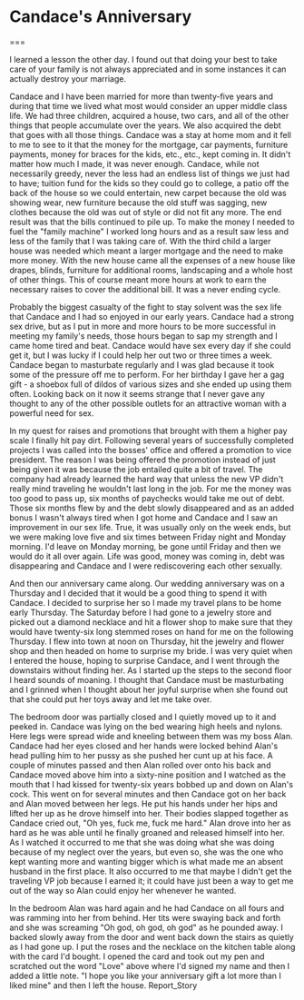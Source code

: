 Candace's Anniversary
=====================

===

I learned a lesson the other day. I found out that doing your best to take care of your family is not always appreciated and in some instances it can actually destroy your marriage. 

Candace and I have been married for more than twenty-five years and during that time we lived what most would consider an upper middle class life. We had three children, acquired a house, two cars, and all of the other things that people accumulate over the years. We also acquired the debt that goes with all those things. Candace was a stay at home mom and it fell to me to see to it that the money for the mortgage, car payments, furniture payments, money for braces for the kids, etc., etc., kept coming in. It didn't matter how much I made, it was never enough. Candace, while not necessarily greedy, never the less had an endless list of things we just had to have; tuition fund for the kids so they could go to college, a patio off the back of the house so we could entertain, new carpet because the old was showing wear, new furniture because the old stuff was sagging, new clothes because the old was out of style or did not fit any more. The end result was that the bills continued to pile up. To make the money I needed to fuel the "family machine" I worked long hours and as a result saw less and less of the family that I was taking care of. With the third child a larger house was needed which meant a larger mortgage and the need to make more money. With the new house came all the expenses of a new house like drapes, blinds, furniture for additional rooms, landscaping and a whole host of other things. This of course meant more hours at work to earn the necessary raises to cover the additional bill. It was a never ending cycle. 

Probably the biggest casualty of the fight to stay solvent was the sex life that Candace and I had so enjoyed in our early years. Candace had a strong sex drive, but as I put in more and more hours to be more successful in meeting my family's needs, those hours began to sap my strength and I came home tired and beat. Candace would have sex every day if she could get it, but I was lucky if I could help her out two or three times a week. Candace began to masturbate regularly and I was glad because it took some of the pressure off me to perform. For her birthday I gave her a gag gift - a shoebox full of dildos of various sizes and she ended up using them often. Looking back on it now it seems strange that I never gave any thought to any of the other possible outlets for an attractive woman with a powerful need for sex. 

In my quest for raises and promotions that brought with them a higher pay scale I finally hit pay dirt. Following several years of successfully completed projects I was called into the bosses' office and offered a promotion to vice president. The reason I was being offered the promotion instead of just being given it was because the job entailed quite a bit of travel. The company had already learned the hard way that unless the new VP didn't really mind traveling he wouldn't last long in the job. For me the money was too good to pass up, six months of paychecks would take me out of debt. Those six months flew by and the debt slowly disappeared and as an added bonus I wasn't always tired when I got home and Candace and I saw an improvement in our sex life. True, it was usually only on the week ends, but we were making love five and six times between Friday night and Monday morning. I'd leave on Monday morning, be gone until Friday and then we would do it all over again. Life was good, money was coming in, debt was disappearing and Candace and I were rediscovering each other sexually. 

And then our anniversary came along. Our wedding anniversary was on a Thursday and I decided that it would be a good thing to spend it with Candace. I decided to surprise her so I made my travel plans to be home early Thursday. The Saturday before I had gone to a jewelry store and picked out a diamond necklace and hit a flower shop to make sure that they would have twenty-six long stemmed roses on hand for me on the following Thursday. I flew into town at noon on Thursday, hit the jewelry and flower shop and then headed on home to surprise my bride. I was very quiet when I entered the house, hoping to surprise Candace, and I went through the downstairs without finding her. As I started up the steps to the second floor I heard sounds of moaning. I thought that Candace must be masturbating and I grinned when I thought about her joyful surprise when she found out that she could put her toys away and let me take over. 

The bedroom door was partially closed and I quietly moved up to it and peeked in. Candace was lying on the bed wearing high heels and nylons. Here legs were spread wide and kneeling between them was my boss Alan. Candace had her eyes closed and her hands were locked behind Alan's head pulling him to her pussy as she pushed her cunt up at his face. A couple of minutes passed and then Alan rolled over onto his back and Candace moved above him into a sixty-nine position and I watched as the mouth that I had kissed for twenty-six years bobbed up and down on Alan's cock. This went on for several minutes and then Candace got on her back and Alan moved between her legs. He put his hands under her hips and lifted her up as he drove himself into her. Their bodies slapped together as Candace cried out, "Oh yes, fuck me, fuck me hard." Alan drove into her as hard as he was able until he finally groaned and released himself into her. As I watched it occurred to me that she was doing what she was doing because of my neglect over the years, but even so, she was the one who kept wanting more and wanting bigger which is what made me an absent husband in the first place. It also occurred to me that maybe I didn't get the traveling VP job because I earned it; it could have just been a way to get me out of the way so Alan could enjoy her whenever he wanted. 

In the bedroom Alan was hard again and he had Candace on all fours and was ramming into her from behind. Her tits were swaying back and forth and she was screaming "Oh god, oh god, oh god" as he pounded away. I backed slowly away from the door and went back down the stairs as quietly as I had gone up. I put the roses and the necklace on the kitchen table along with the card I'd bought. I opened the card and took out my pen and scratched out the word "Love" above where I'd signed my name and then I added a little note. "I hope you like your anniversary gift a lot more than I liked mine" and then I left the house. Report_Story 
